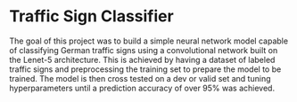 # Traffic Sign Classifier

The goal of this project was to build a simple neural network model capable of classifying German traffic signs using a convolutional network built on the Lenet-5 architecture. This is achieved by having a dataset of labeled traffic signs and preprocessing the training set to prepare the model to be trained. The model is then cross tested on a dev or valid set and tuning hyperparameters until a prediction accuracy of over 95% was achieved.
